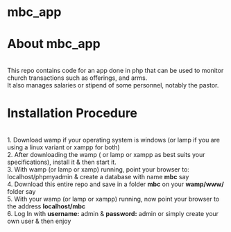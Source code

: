 # mbc_app
<h1>About mbc_app</h1><br>
This repo contains code for an app done in php that can be used to monitor church transactions such as offerings, and arms.<br>
It also manages salaries or stipend of some personnel, notably the pastor.<br>
<h1>Installation Procedure</h1>
<br>1. Download wamp if your operating system is windows  (or lamp if you are using a linux variant or xampp for both)
<br>2. After downloading the wamp ( or lamp or xampp as best suits your specifications), install it & then start it.
<br>3. With wamp (or lamp or xamp) running, point your browser to: localhost/phpmyadmin & create a database with name <b>mbc</b> say
<br>4. Download this entire repo and save in a folder <b>mbc</b> on your <b>wamp/www/</b> folder say
<br>5. With your wamp (or lamp or xampp) running, now point your browser to the address <b>localhost/mbc</b>
<br>6. Log In with <b>username:</b> admin & <b>password:</b> admin or simply create your own user & then enjoy
